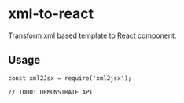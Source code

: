 # xml-to-react

Transform xml based template to React component.

## Usage

```
const xml2Jsx = require('xml2jsx');

// TODO: DEMONSTRATE API
```
